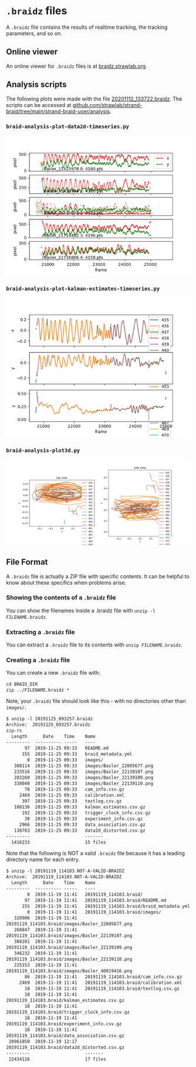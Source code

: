 # `.braidz` files

A `.braidz` file contains the results of realtime tracking, the tracking
parameters, and so on.

## Online viewer

An online viewer for `.braidz` files is at [braidz.strawlab.org](https://braidz.strawlab.org/).

## Analysis scripts

The following plots were made with the file
[20201112_133722.braidz](http://strawlab-cdn.com/assets/20201112_133722.braidz).
The scripts can be accessed at
[github.com/strawlab/strand-braid/tree/main/strand-braid-user/analysis](https://github.com/strawlab/strand-braid/tree/main/strand-braid-user/analysis).

### `braid-analysis-plot-data2d-timeseries.py`

![braid-analysis-plot-data2d-timeseries.png](braid-analysis-plot-data2d-timeseries.png)

### `braid-analysis-plot-kalman-estimates-timeseries.py`

![braid-analysis-plot-kalman-estimates-timeseries.png](braid-analysis-plot-kalman-estimates-timeseries.png)

### `braid-analysis-plot3d.py`

![braid-analysis-plot3d.png](braid-analysis-plot3d.png)

## File Format

A `.braidz` file is actually a ZIP file with specific contents. It can be
helpful to know about these specifics when problems arise.

### Showing the contents of a `.braidz` file

You can show the filenames inside a .braidz file with
`unzip -l FILENAME.braidz`.

### Extracting a `.braidz` file

You can extract a `.braidz` file to its contents with `unzip FILENAME.braidz`.

### Creating a `.braidz` file

You can create a new `.braidz` file with:

    cd BRAID_DIR
    zip ../FILENAME.braidz *

Note, your `.braidz` file should look like this - with no directories other than
`images/`.

```
$ unzip -l 20191125_093257.braidz
Archive:  20191125_093257.braidz
zip-rs
  Length      Date    Time    Name
---------  ---------- -----   ----
       97  2019-11-25 09:33   README.md
      155  2019-11-25 09:33   braid_metadata.yml
        0  2019-11-25 09:33   images/
   308114  2019-11-25 09:33   images/Basler_22005677.png
   233516  2019-11-25 09:33   images/Basler_22139107.png
   283260  2019-11-25 09:33   images/Basler_22139109.png
   338040  2019-11-25 09:33   images/Basler_22139110.png
       78  2019-11-25 09:33   cam_info.csv.gz
     2469  2019-11-25 09:33   calibration.xml
      397  2019-11-25 09:33   textlog.csv.gz
   108136  2019-11-25 09:33   kalman_estimates.csv.gz
      192  2019-11-25 09:33   trigger_clock_info.csv.gz
       30  2019-11-25 09:33   experiment_info.csv.gz
     2966  2019-11-25 09:33   data_association.csv.gz
   138783  2019-11-25 09:33   data2d_distorted.csv.gz
---------                     -------
  1416233                     15 files
```

Note that the following is NOT a valid `.braidz` file because it has a leading
directory name for each entry.

```
$ unzip -l 20191119_114103.NOT-A-VALID-BRAIDZ
Archive:  20191119_114103.NOT-A-VALID-BRAIDZ
  Length      Date    Time    Name
---------  ---------- -----   ----
        0  2019-11-19 11:41   20191119_114103.braid/
       97  2019-11-19 11:41   20191119_114103.braid/README.md
      155  2019-11-19 11:41   20191119_114103.braid/braid_metadata.yml
        0  2019-11-19 11:41   20191119_114103.braid/images/
   320906  2019-11-19 11:41   20191119_114103.braid/images/Basler_22005677.png
   268847  2019-11-19 11:41   20191119_114103.braid/images/Basler_22139107.png
   308281  2019-11-19 11:41   20191119_114103.braid/images/Basler_22139109.png
   346232  2019-11-19 11:41   20191119_114103.braid/images/Basler_22139110.png
   225153  2019-11-19 11:41   20191119_114103.braid/images/Basler_40019416.png
       86  2019-11-19 11:41   20191119_114103.braid/cam_info.csv.gz
     2469  2019-11-19 11:41   20191119_114103.braid/calibration.xml
       10  2019-11-19 11:41   20191119_114103.braid/textlog.csv.gz
       10  2019-11-19 11:41   20191119_114103.braid/kalman_estimates.csv.gz
       10  2019-11-19 11:41   20191119_114103.braid/trigger_clock_info.csv.gz
       10  2019-11-19 11:41   20191119_114103.braid/experiment_info.csv.gz
       10  2019-11-19 11:41   20191119_114103.braid/data_association.csv.gz
 20961850  2019-11-19 12:17   20191119_114103.braid/data2d_distorted.csv.gz
---------                     -------
 22434126                     17 files
```
